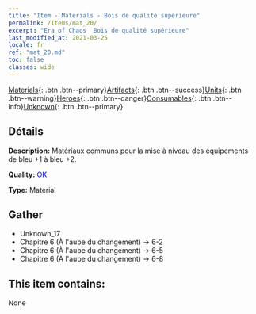 ```yaml
---
title: "Item - Materials - Bois de qualité supérieure"
permalink: /Items/mat_20/
excerpt: "Era of Chaos  Bois de qualité supérieure"
last_modified_at: 2021-03-25
locale: fr
ref: "mat_20.md"
toc: false
classes: wide
---
```

 [Materials](/fr/Items/){: .btn .btn--primary}[Artifacts](/fr/Items/Artifacts/){: .btn .btn--success}[Units](/fr/Items/Units/){: .btn .btn--warning}[Heroes](/fr/Items/Heroes/){: .btn .btn--danger}[Consumables](/fr/Items/Consumables/){: .btn .btn--info}[Unknown](/fr/Items/Unknown/){: .btn .btn--primary}

## Détails
 **Description:** Matériaux communs pour la mise à niveau des équipements de bleu +1 à bleu +2.

 **Quality:** <span style="color: #0000CD">OK</span>

 **Type:** Material

## Gather

*    Unknown_17 
*    Chapitre 6 (À l'aube du changement) -> 6-2 
*    Chapitre 6 (À l'aube du changement) -> 6-5 
*    Chapitre 6 (À l'aube du changement) -> 6-8 

## This item contains:

  None

